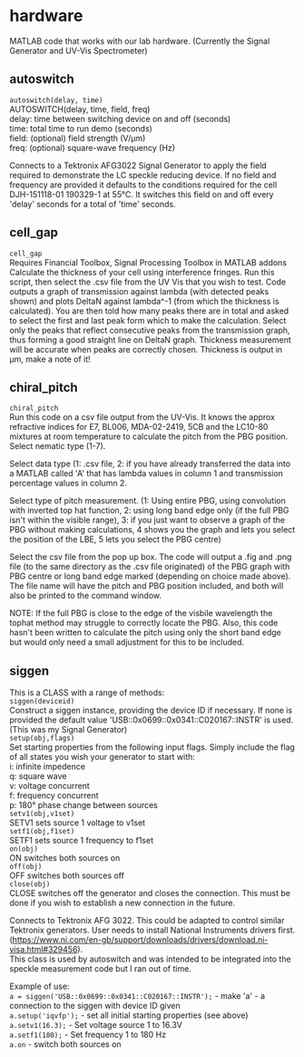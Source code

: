 # hardware
MATLAB code that works with our lab hardware. (Currently the Signal Generator and UV-Vis Spectrometer)

## autoswitch
`autoswitch(delay, time)`  
AUTOSWITCH(delay, time, field, freq)  
delay: time between switching device on and off (seconds)  
time: total time to run demo (seconds)  
field: (optional) field strength (V/µm)  
freq: (optional) square-wave frequency (Hz)  

Connects to a Tektronix AFG3022 Signal Generator to apply the field required to demonstrate the LC speckle reducing device. If no field and frequency are provided it defaults to the conditions required for the cell DJH-151118-01 190329-1 at 55°C. It switches this field on and off every 'delay' seconds for a total of 'time' seconds.

## cell_gap
`cell_gap`  
Requires Financial Toolbox, Signal Processing Toolbox in MATLAB addons  
Calculate the thickness of your cell using interference fringes. Run this script, then select the .csv file from the UV Vis that you wish to test. Code outputs a graph of transmission against lambda (with detected peaks
shown) and plots DeltaN against lambda^-1 (from which the thickness is calculated). You are then told how many peaks there are in total and asked to select the first and last peak form which to make the calculation. Select only the peaks that reflect consecutive peaks from the transmission graph, thus forming a good straight line on DeltaN graph. Thickness measurement will be accurate when peaks are correctly chosen. Thickness is output in µm, make a note of it!

## chiral_pitch
`chiral_pitch`  
Run this code on a csv file output from the UV-Vis. It knows the approx refractive indices for E7, BL006, MDA-02-2419, 5CB and the LC10-80 mixtures at room temperature to calculate the pitch from the PBG position. Select nematic type (1-7).

Select data type (1: .csv file, 2: if you have already transferred the data into a MATLAB called 'A' that has lambda values in column 1 and transmission percentage values in column 2.

Select type of pitch measurement. (1: Using entire PBG, using convolution with inverted top hat function, 2: using long band edge only (if the full PBG isn't within the visible range), 3: if you just want to observe a graph of the PBG without making calculations, 4 shows you the graph and lets you select the position of the LBE, 5 lets you select the PBG centre)

Select the csv file from the pop up box. The code will output a .fig and .png file (to the same directory as the .csv file originated) of the PBG graph with PBG centre or long band edge marked (depending on choice made above). The file name will have the pitch and PBG position included, and both will also be printed to the command window.

NOTE: If the full PBG is close to the edge of the visbile wavelength the tophat method may struggle to correctly locate the PBG. Also, this code hasn't been written to calculate the pitch using only the short band edge but would only need a small adjustment for this to be included.

## siggen  
This is a CLASS with a range of methods:  
`siggen(deviceid)`  
Construct a siggen instance, providing the device ID if necessary. If none is provided the default value 'USB::0x0699::0x0341::C020167::INSTR' is used. (This was my Signal Generator)  
`setup(obj,flags)`  
Set starting properties from the following input flags. Simply include the flag of all states you wish your generator to start with:  
i: infinite impedence  
q: square wave  
v: voltage concurrent  
f: frequency concurrent  
p: 180° phase change between sources  
`setv1(obj,v1set)`  
SETV1 sets source 1 voltage to v1set  
`setf1(obj,f1set)`  
SETF1 sets source 1 frequency to f1set  
`on(obj)`  
ON switches both sources on  
`off(obj)`  
OFF switches both sources off  
`close(obj)`  
CLOSE switches off the generator and closes the connection. This must be done if you wish to establish a new connection in the future.  

Connects to Tektronix AFG 3022. This could be adapted to control similar Tektronix generators. User needs to install National Instruments drivers first. (https://www.ni.com/en-gb/support/downloads/drivers/download.ni-visa.html#329456).  
This class is used by autoswitch and was intended to be integrated into the speckle measurement code but I ran out of time.

Example of use:  
`a = siggen('USB::0x0699::0x0341::C020167::INSTR');` - make 'a' - a connection to the siggen with device ID given  
`a.setup('iqvfp');` - set all initial starting properties (see above)  
`a.setv1(16.3);` - Set voltage source 1 to 16.3V  
`a.setf1(180);` - Set frequency 1 to 180 Hz  
`a.on` - switch both sources on
